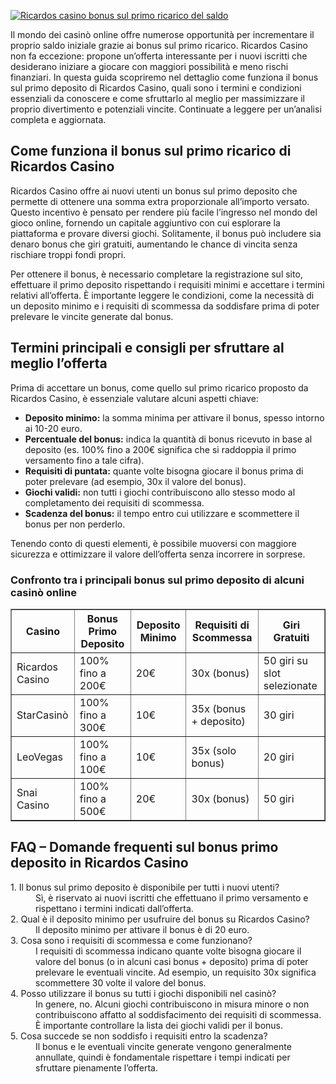 [![Ricardos casino bonus sul primo ricarico del saldo](https://123-caf.pages.dev/gitsignup.png)](https://vrmoo.ru/Bt82HjjY)

<p>Il mondo dei casinò online offre numerose opportunità per incrementare il proprio saldo iniziale grazie ai bonus sul primo ricarico. Ricardos Casino non fa eccezione: propone un’offerta interessante per i nuovi iscritti che desiderano iniziare a giocare con maggiori possibilità e meno rischi finanziari. In questa guida scopriremo nel dettaglio come funziona il bonus sul primo deposito di Ricardos Casino, quali sono i termini e condizioni essenziali da conoscere e come sfruttarlo al meglio per massimizzare il proprio divertimento e potenziali vincite. Continuate a leggere per un’analisi completa e aggiornata.</p>  <h2>Come funziona il bonus sul primo ricarico di Ricardos Casino</h2> <p>Ricardos Casino offre ai nuovi utenti un bonus sul primo deposito che permette di ottenere una somma extra proporzionale all’importo versato. Questo incentivo è pensato per rendere più facile l’ingresso nel mondo del gioco online, fornendo un capitale aggiuntivo con cui esplorare la piattaforma e provare diversi giochi. Solitamente, il bonus può includere sia denaro bonus che giri gratuiti, aumentando le chance di vincita senza rischiare troppi fondi propri.</p> <p>Per ottenere il bonus, è necessario completare la registrazione sul sito, effettuare il primo deposito rispettando i requisiti minimi e accettare i termini relativi all’offerta. È importante leggere le condizioni, come la necessità di un deposito minimo e i requisiti di scommessa da soddisfare prima di poter prelevare le vincite generate dal bonus.</p>  <h2>Termini principali e consigli per sfruttare al meglio l’offerta</h2> <p>Prima di accettare un bonus, come quello sul primo ricarico proposto da Ricardos Casino, è essenziale valutare alcuni aspetti chiave:</p> <ul>   <li><strong>Deposito minimo:</strong> la somma minima per attivare il bonus, spesso intorno ai 10-20 euro.</li>   <li><strong>Percentuale del bonus:</strong> indica la quantità di bonus ricevuto in base al deposito (es. 100% fino a 200€ significa che si raddoppia il primo versamento fino a tale cifra).</li>   <li><strong>Requisiti di puntata:</strong> quante volte bisogna giocare il bonus prima di poter prelevare (ad esempio, 30x il valore del bonus).</li>   <li><strong>Giochi validi:</strong> non tutti i giochi contribuiscono allo stesso modo al completamento dei requisiti di scommessa.</li>   <li><strong>Scadenza del bonus:</strong> il tempo entro cui utilizzare e scommettere il bonus per non perderlo.</li> </ul> <p>Tenendo conto di questi elementi, è possibile muoversi con maggiore sicurezza e ottimizzare il valore dell’offerta senza incorrere in sorprese.</p>  <h3>Confronto tra i principali bonus sul primo deposito di alcuni casinò online</h3> <table border="1" cellpadding="6" cellspacing="0" style="border-collapse: collapse; width: 100%;">   <thead>     <tr>       <th>Casino</th>       <th>Bonus Primo Deposito</th>       <th>Deposito Minimo</th>       <th>Requisiti di Scommessa</th>       <th>Giri Gratuiti</th>     </tr>   </thead>   <tbody>     <tr>       <td>Ricardos Casino</td>       <td>100% fino a 200€</td>       <td>20€</td>       <td>30x (bonus)</td>       <td>50 giri su slot selezionate</td>     </tr>     <tr>       <td>StarCasinò</td>       <td>100% fino a 300€</td>       <td>10€</td>       <td>35x (bonus + deposito)</td>       <td>30 giri</td>     </tr>     <tr>       <td>LeoVegas</td>       <td>100% fino a 100€</td>       <td>10€</td>       <td>35x (solo bonus)</td>       <td>20 giri</td>     </tr>     <tr>       <td>Snai Casino</td>       <td>100% fino a 500€</td>       <td>20€</td>       <td>30x (bonus)</td>       <td>50 giri</td>     </tr>   </tbody> </table>  <h2>FAQ – Domande frequenti sul bonus primo deposito in Ricardos Casino</h2> <dl>   <dt>1. Il bonus sul primo deposito è disponibile per tutti i nuovi utenti?</dt>   <dd>Sì, è riservato ai nuovi iscritti che effettuano il primo versamento e rispettano i termini indicati dall’offerta.</dd>    <dt>2. Qual è il deposito minimo per usufruire del bonus su Ricardos Casino?</dt>   <dd>Il deposito minimo per attivare il bonus è di 20 euro.</dd>    <dt>3. Cosa sono i requisiti di scommessa e come funzionano?</dt>   <dd>I requisiti di scommessa indicano quante volte bisogna giocare il valore del bonus (o in alcuni casi bonus + deposito) prima di poter prelevare le eventuali vincite. Ad esempio, un requisito 30x significa scommettere 30 volte il valore del bonus.</dd>    <dt>4. Posso utilizzare il bonus su tutti i giochi disponibili nel casinò?</dt>   <dd>In genere, no. Alcuni giochi contribuiscono in misura minore o non contribuiscono affatto al soddisfacimento dei requisiti di scommessa. È importante controllare la lista dei giochi validi per il bonus.</dd>    <dt>5. Cosa succede se non soddisfo i requisiti entro la scadenza?</dt>   <dd>Il bonus e le eventuali vincite generate vengono generalmente annullate, quindi è fondamentale rispettare i tempi indicati per sfruttare pienamente l’offerta.</dd> </dl>